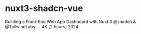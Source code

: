 # nuxt3-shadcn-vue
Building a Front-End Web App Dashboard with Nuxt 3 @shadcn &amp; @TailwindLabs — 4K [2 hours] 2024
